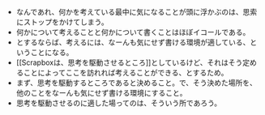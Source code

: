 - なんであれ、何かを考えている最中に気になることが頭に浮かぶのは、思索にストップをかけてしまう。
- 何かについて考えることと何かについて書くことはほぼイコールである。
- とするならば、考えるには、なーんも気にせず書ける環境が適している、ということになる。
- [[Scrapboxは、思考を駆動させるところ]]としているけど、それはそう定めることによってここを訪れれば考えることができる、とするため。
- まず、思考を駆動するところであると決めること。で、そう決めた場所を、他のことをなーんも気にせず書ける環境にすること。
- 思考を駆動させるのに適した場ってのは、そういう所であろう。

